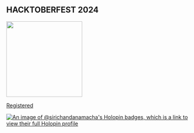 ## HACKTOBERFEST 2024

<img src="https://assets.holopin.io/hf2024levels/level0-sloth-hello-0-0-0-0.webp" height=200px width=200px>

<a href="https://www.holopin.io/hacktoberfest2024/userbadge/cm1i0g7be21610clf6r58k2qo" target="_blank" rel="hacktoberfest"> Registered </a>

[![An image of @sirichandanamacha's Holopin badges, which is a link to view their full Holopin profile](https://holopin.me/sirichandanamacha)](https://holopin.io/@sirichandanamacha)
